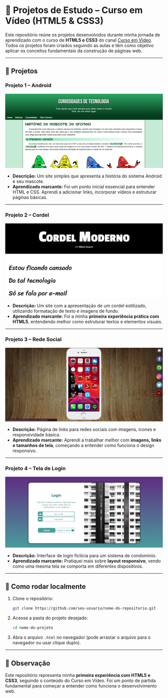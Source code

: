 
# 🧠 Projetos de Estudo – Curso em Vídeo (HTML5 & CSS3)

Este repositório reúne os projetos desenvolvidos durante minha jornada de aprendizado com o curso de **HTML5 e CSS3** do canal [Curso em Vídeo](https://www.youtube.com/@CursoemVideo).
Todos os projetos foram criados seguindo as aulas e têm como objetivo aplicar os conceitos fundamentais da construção de páginas web.

---

## 📂 Projetos

### Projeto 1 – Android

![Imagem do Projeto Android](imagens/android.png)

- **Descrição:** Um site simples que apresenta a história do sistema Android e seu mascote.
- **Aprendizado marcante:** Foi um ponto inicial essencial para entender HTML e CSS. Aprendi a adicionar links, incorporar vídeos e estruturar páginas básicas.

---

### Projeto 2 – Cordel

![Imagem do Projeto Cordel](imagens/cordel.png)

- **Descrição:** Um site com a apresentação de um cordel estilizado, utilizando formatação de texto e imagens de fundo.
- **Aprendizado marcante:** Foi a minha **primeira experiência prática com HTML5**, entendendo melhor como estruturar textos e elementos visuais.

---

### Projeto 3 – Rede Social

![Imagem do Projeto Rede Social](imagens/redesocial.png)

- **Descrição:** Página de links para redes sociais com imagens, ícones e responsividade básica.
- **Aprendizado marcante:** Aprendi a trabalhar melhor com **imagens, links e tamanhos de tela**, começando a entender como funciona o design responsivo.

---

### Projeto 4 – Tela de Login

![Imagem do Projeto Tela de Login](imagens/login.png)

- **Descrição:** Interface de login fictícia para um sistema de condomínio.
- **Aprendizado marcante:** Pratiquei mais sobre **layout responsivo**, vendo como uma mesma tela se comporta em diferentes dispositivos.

---

## 🧪 Como rodar localmente

1. Clone o repositório:

   ```bash
   git clone https://github.com/seu-usuario/nome-do-repositorio.git
   ```
2. Acesse a pasta do projeto desejado:

   ```bash
   cd nome-do-projeto
   ```
3. Abra o arquivo `.html` no navegador (pode arrastar o arquivo para o navegador ou usar clique duplo).

---

## 📝 Observação

Este repositório representa minha **primeira experiência com HTML5 e CSS3**, seguindo o conteúdo do Curso em Vídeo.
Foi um ponto de partida fundamental para começar a entender como funciona o desenvolvimento web.
